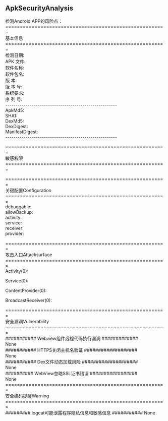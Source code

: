 ## ApkSecurityAnalysis

检测Android APP的风险点：  
\=======================================================   
基本信息   
\=======================================================   
检测日期:	   
APK 文件:  	  
软件名称:	  
软件包名:	  
版    本:	  
版 本 号:	  
系统要求:	  
序 列 号:	  
\-------------------------------------------------------     
ApkMd5:	    
SHA1:	     
DexMd5:	     
DexDigest:   	    
ManifestDigest:	     
\-------------------------------------------------------     

\=======================================================      
敏感权限  
\=======================================================     

\=======================================================     
关键配置Configuration     
\=======================================================     
debuggable:	  
allowBackup:	  
activity:	  
service:	  
receiver:   
provider:	    

\=======================================================   
攻击入口Attacksurface   
\=======================================================   
Activity(0):   

Service(0):   

ContentProvider(0):  

BroadcastReceiver(0):  

\=======================================================      
安全漏洞Vulnerability  
\=======================================================      
\########### Webview组件远程代码执行漏洞 #############    
None  
\########### HTTPS关闭主机名验证 ###################   
None   
\########### Dex文件动态加载风险 ####################   
None  
\########## WebView忽略SSL证书错误 #################   
None  
\=======================================================  
安全编码提醒Warning   
\=======================================================  
\######### logcat可能泄露程序隐私信息和敏感信息 ########### 
None  
